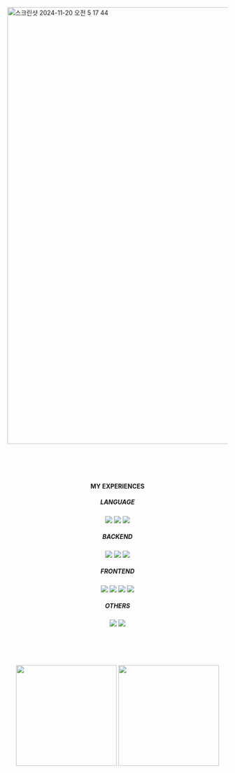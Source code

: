 <img width="997" alt="스크린샷 2024-11-20 오전 5 17 44" src="https://github.com/user-attachments/assets/37acaa29-01d8-4f8d-80ae-61772e3b5566">

<br/>
<br/>
<br/>
<br/>
<br/>

<div align="center">
  <h4>MY EXPERIENCES</h4>
  <h5>LANGUAGE</h5>
  <img src="https://img.shields.io/badge/java-FFFFFF?style=for-the-badge&logo=java&logoColor=black">
  <img src="https://img.shields.io/badge/javascript-FFFFFF?style=for-the-badge&logo=javascript&logoColor=black">
  <img src="https://img.shields.io/badge/python-FFFFFF?style=for-the-badge&logo=python&logoColor=black">
  <h5>BACKEND</h5>
  <img src="https://img.shields.io/badge/springboot-FFFFFF?style=for-the-badge&logo=springboot&logoColor=black">
  <img src="https://img.shields.io/badge/express-FFFFFF?style=for-the-badge&logo=express&logoColor=black">
  <img src="https://img.shields.io/badge/fastapi-FFFFFF?style=for-the-badge&logo=fastapi&logoColor=black">
  <h5>FRONTEND</h5>
  <img src="https://img.shields.io/badge/react-FFFFFF?style=for-the-badge&logo=react&logoColor=black">
  <img src="https://img.shields.io/badge/redux-FFFFFF?style=for-the-badge&logo=redux&logoColor=black">
  <img src="https://img.shields.io/badge/vue-FFFFFF?style=for-the-badge&logo=vue.js&logoColor=black">
  <img src="https://img.shields.io/badge/flutter-FFFFFF?style=for-the-badge&logo=flutter&logoColor=black">
  <h5>OTHERS</h5>
  <img src="https://img.shields.io/badge/mysql-FFFFFF?style=for-the-badge&logo=mysql&logoColor=black">
  <img src="https://img.shields.io/badge/mongodb-FFFFFF?style=for-the-badge&logo=mongodb&logoColor=black">
</div>

<br/>
<br/>
<br/>
<br/>
<br/>

<div align="center" alignY="center">
  <img height="230" src="https://github-readme-stats.vercel.app/api?username=taehwan01&show_icons=true&theme=swift"/>
  <img height="230" src="https://github-readme-stats.vercel.app/api/top-langs/?username=taehwan01&theme=swift&langs_count=4&hide=jupyter%20notebook,objective-c,makefile,cmake,c%2B%2B"/>
</div>

